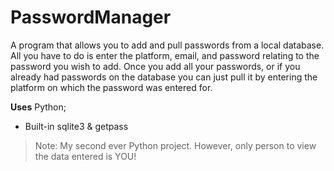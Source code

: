 # PasswordManager
A program that allows you to add and pull passwords from a local database. All you have to do is enter the platform, email, and password relating to the password you wish to add. Once you add all your passwords, or if you already had passwords on the database you can just pull it by entering the platform on which the password was entered for.

**Uses**
Python;
- Built-in sqlite3 & getpass

> Note: My second ever Python project. However, only person to view the data entered is YOU!
